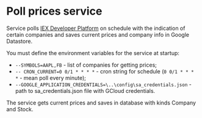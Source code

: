 Poll prices service
=========================

Service polls <a href="https://iextrading.com/developer/" rel="nofollow">IEX Developer Platform</a> on schedule with the indication of certain companies and saves current prices and company info in Google Datastore.

You must define the environment variables for the service at startup:
- `--SYMBOLS=AAPL,FB` - list of companies for getting prices;
- `-- CRON_CURRENT=0 0/1 * * * *` - cron string for schedule (`0 0/1 * * * *` - mean poll every minute);
- `--GOOGLE_APPLICATION_CREDENTIALS=\..\config\sa_credentials.json` - path to sa_credentials.json file with GCloud credentials.

The service gets current prices and saves in database with kinds Company and Stock.